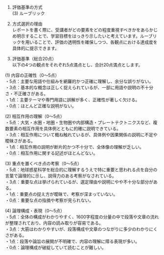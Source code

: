 1. 評価基準の方式  
(3) ルーブリック

2. 方式選択の理由  
レポートを書く際に、受講者がどの要素をどの程度重視すべきかをあらかじめ明示することで、学習目標をはっきり示したいと考えています。ルーブリックを用いることで、評価の透明性を確保しつつ、各観点における達成度を具体的に提示できます。

3. 評価基準（総合20点）  
以下の4つの観点をそれぞれ5点満点とし、合計20点満点とします。

(1) 内容の正確性（0～5点）  
・5点：主要な用語や仕組みを網羅的かつ正確に理解し、余分な誤りがない。  
・3点：基本的な概念は正しく捉えられているが、一部に用語や説明の不十分さ・不正確さがある。  
・1点：主要テーマや専門用語に誤解が多く、正確性が著しく欠ける。  
・0点：ほとんど正確な説明がない。  

(2) 相互作用の理解（0～5点）  
・5点：大気・水圏・地圏・生物圏や内部構造・プレートテクトニクスなど、複数要素の相互作用を具体例とともに的確に説明できている。  
・3点：相互作用について概ね触れているが、具体例や因果関係の説明に不足や曖昧さがある。  
・1点：相互作用の説明が断片的かつ不十分で、全体像の理解が乏しい。  
・0点：相互作用に関する記述がほとんどない。  

(3) 重点を置くべき点の考察（0～5点）  
・5点：地球惑星科学を総合的に理解するうえで特に重要と思われる点を自分の言葉で論理的に示し、説得力のある考察がなされている。  
・3点：重要な点は挙げられているが、選定理由や説明にやや不十分な部分がある。  
・1点：重要点の捉え方が曖昧で、考察が深まっていない。  
・0点：重要な点の指摘や考察が見られない。  

(4) 論理構成・表現（0～5点）  
・5点：全体の構成がわかりやすく、1600字程度の分量の中で段落や文章の流れが整理されており、内容の読み取りが容易である。  
・3点：大筋はわかりやすいが、段落構成や文章のつながりに多少のわかりにくさがある。  
・1点：段落や論旨の展開が不明確で、内容の理解に障る表現が多い。  
・0点：論理構成が破綻していて読むことが難しい。  